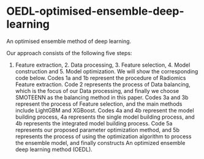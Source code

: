 # OEDL-optimised-ensemble-deep-learning
An optimised ensemble method of deep learning.

Our approach consists of the following five steps:
1. Feature extraction, 2. Data processing, 3. Feature selection, 4. Model construction and 5. Model optimization. 
We will show the corresponding code below. 
Codes 1a and 1b represent the procedure of Radiomics Feature extraction. 
Code 2 represents the process of Data balancing, which is the focus of our Data processing, and finally we choose SMOTEENN as the balancing method in this paper. 
Codes 3a and 3b represent the process of Feature selection, and the main methods include LightGBM and XGBoost. 
Codes 4a and 4b represent the model building process, 4a represents the single model building process, and 4b represents the integrated model building process. 
Code 5a represents our proposed parameter optimization method, and 5b represents the process of using the optimization algorithm to process the ensemble model, and finally constructs An optimized ensemble deep learning method (OEDL).

